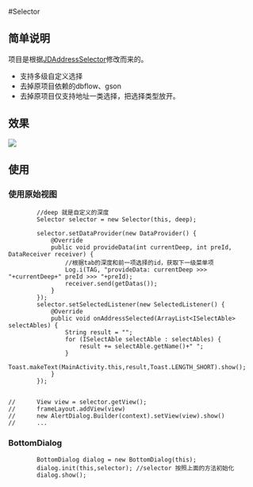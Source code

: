 #Selector

## 简单说明
项目是根据[JDAddressSelector](https://github.com/chihane/JDAddressSelector)修改而来的。  

- 支持多级自定义选择
- 去掉原项目依赖的dbflow、gson
- 去掉原项目仅支持地址一类选择，把选择类型放开。


## 效果
![](https://github.com/dunwen/JDSelector/blob/master/capture.gif)

## 使用

### 使用原始视图
```
		//deep 就是自定义的深度
        Selector selector = new Selector(this, deep);

        selector.setDataProvider(new DataProvider() {
            @Override
            public void provideData(int currentDeep, int preId, DataReceiver receiver) {
                //根据tab的深度和前一项选择的id，获取下一级菜单项
                Log.i(TAG, "provideData: currentDeep >>> "+currentDeep+" preId >>> "+preId);
                receiver.send(getDatas());
            }
        });
        selector.setSelectedListener(new SelectedListener() {
            @Override
            public void onAddressSelected(ArrayList<ISelectAble> selectAbles) {
                String result = "";
                for (ISelectAble selectAble : selectAbles) {
                    result += selectAble.getName()+" ";
                }
                Toast.makeText(MainActivity.this,result,Toast.LENGTH_SHORT).show();
            }
        });
        
        
//  	View view = selector.getView();
// 		frameLayout.addView(view)
// 		new AlertDialog.Builder(context).setView(view).show()
// 		...

```

### BottomDialog

```
        BottomDialog dialog = new BottomDialog(this);
        dialog.init(this,selector); //selector 按照上面的方法初始化
        dialog.show();
```
